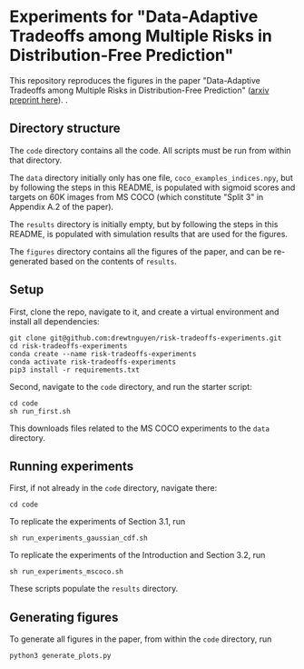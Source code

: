 # Experiments for "Data-Adaptive Tradeoffs among Multiple Risks in Distribution-Free Prediction"

This repository reproduces the figures in the paper "Data-Adaptive Tradeoffs among Multiple Risks in Distribution-Free Prediction" ([arxiv preprint here](https://arxiv.org/abs/2403.19605)). . 

## Directory structure

The `code` directory contains all the code. All scripts must be run
from within that directory. 

The `data` directory initially only has one file, `coco_examples_indices.npy`, but by following the steps 
in this README, is populated with sigmoid scores and targets
on 60K images from MS COCO (which constitute "Split 3" in Appendix A.2 of the 
paper).

The `results` directory is initially empty, but by following the steps in this README, is populated with simulation results that
are used for the figures. 

The `figures` directory contains all the figures of the paper, 
and can be re-generated based on the contents of `results`.

## Setup

First, clone the repo, navigate to it, and create a virtual environment and install all dependencies:

```
git clone git@github.com:drewtnguyen/risk-tradeoffs-experiments.git
cd risk-tradeoffs-experiments
conda create --name risk-tradeoffs-experiments
conda activate risk-tradeoffs-experiments
pip3 install -r requirements.txt
```

Second, navigate to the `code` directory, and run the starter script:

```
cd code
sh run_first.sh
```

This downloads files related to the MS COCO experiments to the `data` directory. 

## Running experiments

First, if not already in the `code` directory, navigate there:

```
cd code
```

To replicate the experiments of Section 3.1, run

```
sh run_experiments_gaussian_cdf.sh
```

To replicate the experiments of the Introduction and Section 3.2, run

```
sh run_experiments_mscoco.sh
```
These scripts populate the `results`
directory. 

## Generating figures


To generate all figures in the paper, from within the `code` directory, run

```
python3 generate_plots.py
```





